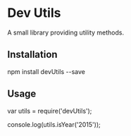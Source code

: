 Dev Utils
=========

A small library providing utility methods.

## Installation

  npm install devUtils --save

## Usage

  var utils = require('devUtils');

  console.log(utils.isYear('2015'));
